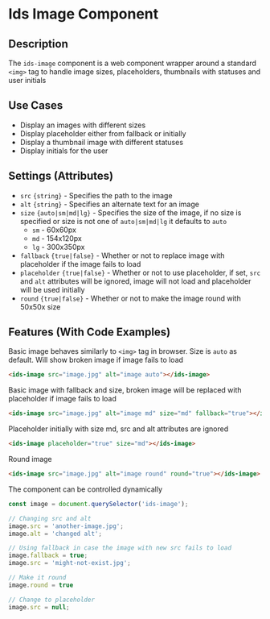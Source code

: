 # Ids Image Component

## Description

The `ids-image` component is a web component wrapper around a standard `<img>` tag to handle image sizes, placeholders, thumbnails with statuses and user initials

## Use Cases
- Display an images with different sizes
- Display placeholder either from fallback or initially
- Display a thumbnail image with different statuses
- Display initials for the user

## Settings (Attributes)
- `src` `{string}` - Specifies the path to the image
- `alt` `{string}` - Specifies an alternate text for an image
- `size` `{auto|sm|md|lg}` - Specifies the size of the image, if no size is specified or size is not one of `auto|sm|md|lg` it defaults to `auto`
  - `sm` - 60x60px
  - `md` - 154x120px
  - `lg` - 300x350px
- `fallback` `{true|false}` - Whether or not to replace image with placeholder if the image fails to load
- `placeholder` `{true|false}` - Whether or not to use placeholder, if set, `src` and `alt` attributes will be ignored, image will not load and placeholder will be used initially
- `round` `{true|false}` - Whether or not to make the image round with 50x50x size

## Features (With Code Examples)

Basic image behaves similarly to `<img>` tag in browser. Size is `auto` as default. Will show broken image if image fails to load

```html
<ids-image src="image.jpg" alt="image auto"></ids-image>
```

Basic image with fallback and size, broken image will be replaced with placeholder if image fails to load

```html
<ids-image src="image.jpg" alt="image md" size="md" fallback="true"></ids-image>
```

Placeholder initially with size md, src and alt attributes are ignored

```html
<ids-image placeholder="true" size="md"></ids-image>
```

Round image

```html
<ids-image src="image.jpg" alt="image round" round="true"></ids-image>
```

The component can be controlled dynamically

```js
const image = document.querySelector('ids-image');

// Changing src and alt
image.src = 'another-image.jpg';
image.alt = 'changed alt';

// Using fallback in case the image with new src fails to load
image.fallback = true;
image.src = 'might-not-exist.jpg';

// Make it round
image.round = true

// Change to placeholder
image.src = null;
```
